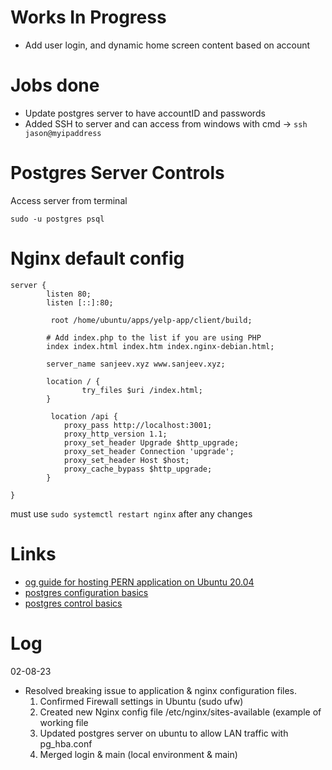 # Works In Progress
* Add user login, and dynamic home screen content based on account

# Jobs done
   * Update postgres server to have accountID and passwords
   * Added SSH to server and can access from windows with cmd -> `ssh jason@myipaddress`

# Postgres Server Controls
Access server from terminal

```
sudo -u postgres psql
```

# Nginx default config
```
server {
        listen 80;
        listen [::]:80;

         root /home/ubuntu/apps/yelp-app/client/build;

        # Add index.php to the list if you are using PHP
        index index.html index.htm index.nginx-debian.html;

        server_name sanjeev.xyz www.sanjeev.xyz;

        location / {
                try_files $uri /index.html;
        }

         location /api {
            proxy_pass http://localhost:3001;
            proxy_http_version 1.1;
            proxy_set_header Upgrade $http_upgrade;
            proxy_set_header Connection 'upgrade';
            proxy_set_header Host $host;
            proxy_cache_bypass $http_upgrade;
        }

}
```
must use `sudo systemctl restart nginx` after any changes

# Links
* [og guide for hosting PERN application on Ubuntu 20.04](https://github.com/Sanjeev-Thiyagarajan/PERN-STACK-DEPLOYMENT)
* [postgres configuration basics](https://stackoverflow.com/questions/22080307/access-postgresql-server-from-lan)
* [postgres control basics](https://www.tutorialspoint.com/postgresql/postgresql_select_database.htm)
  

# Log

02-08-23
* Resolved breaking issue to application & nginx configuration files.
  1. Confirmed Firewall settings in Ubuntu (sudo ufw)
  2. Created new Nginx config file /etc/nginx/sites-available (example of working file
  3. Updated postgres server on ubuntu to allow LAN traffic with pg_hba.conf
  4. Merged login & main (local environment & main)